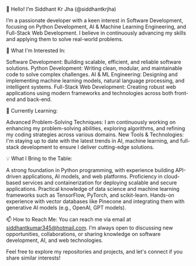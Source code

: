 👋 Hello! I’m Siddhant Kr Jha (@siddhantkrjha)

I’m a passionate developer with a keen interest in Software Development, focusing on Python Development, AI & Machine Learning Engineering, and Full-Stack Web Development. I believe in continuously advancing my skills and applying them to solve real-world problems.

👀 What I'm Interested In:

Software Development: Building scalable, efficient, and reliable software solutions.
Python Development: Writing clean, modular, and maintainable code to solve complex challenges.
AI & ML Engineering: Designing and implementing machine learning models, natural language processing, and intelligent systems.
Full-Stack Web Development: Creating robust web applications using modern frameworks and technologies across both front-end and back-end.

🌱 Currently Learning:

Advanced Problem-Solving Techniques: I am continuously working on enhancing my problem-solving abilities, exploring algorithms, and refining my coding strategies across various domains.
New Tools & Technologies: I'm staying up to date with the latest trends in AI, machine learning, and full-stack development to ensure I deliver cutting-edge solutions.

💡 What I Bring to the Table:

A strong foundation in Python programming, with experience building API-driven applications, AI models, and web platforms.
Proficiency in cloud-based services and containerization for deploying scalable and secure applications.
Practical knowledge of data science and machine learning frameworks such as TensorFlow, PyTorch, and scikit-learn.
Hands-on experience with vector databases like Pinecone and integrating them with generative AI models (e.g., OpenAI, GPT models).

📫 How to Reach Me:
You can reach me via email at siddhantkumar345@hotmail.com. I’m always open to discussing new opportunities, collaborations, or sharing knowledge on software development, AI, and web technologies.

Feel free to explore my repositories and projects, and let's connect if you share similar interests!
